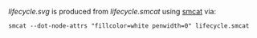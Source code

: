 <!--
Copyright (c) 2017-2023, The Khronos Group Inc.

SPDX-License-Identifier: CC-BY-4.0
-->

*lifecycle.svg* is produced from *lifecycle.smcat* using [smcat](https://github.com/sverweij/state-machine-cat) via:

```
smcat --dot-node-attrs "fillcolor=white penwidth=0" lifecycle.smcat
```

